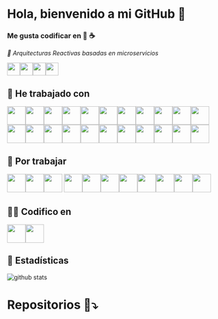 # Hola, bienvenido a mi GitHub 👋

### Me gusta codificar en 🐍 ☕

*🔎 Arquitecturas Reactivas basadas en microservicios*

<a href="https://www.linkedin.com/in/martinsamanarata" target="_blank"><img height="30" src="https://www.vectorlogo.zone/logos/linkedin/linkedin-icon.svg"></a><a href="mailto:martin.saman@vallegrande.edu.pe" target="_blank"><img height="30" src="https://www.vectorlogo.zone/logos/gmail/gmail-icon.svg"></a><a href="https://www.twitter.com/martinsaman" target="_blank"><img height="30" src="https://www.vectorlogo.zone/logos/twitter/twitter-tile.svg"></a><a href="https://martinsamanarata2018.github.io/MyCV/" target="_blank"><img height="30" src="https://www.freepnglogos.com/uploads/logo-website-png/logo-website-website-logo-png-transparent-background-background-15.png"></a>

## 🌱 He trabajado con

<img height="43" src="https://comunytek.com/wp-content/uploads/2017/03/Microservices.png"><img height="43" src="https://www.vectorlogo.zone/logos/apache_kafka/apache_kafka-ar21.svg"><img height="43" src="https://www.vectorlogo.zone/logos/docker/docker-ar21.svg"><img height="43" src="https://www.vectorlogo.zone/logos/kubernetes/kubernetes-ar21.svg"><img height="43" src="https://www.vectorlogo.zone/logos/java/java-ar21.svg"><img height="43" src="https://www.vectorlogo.zone/logos/springio/springio-ar21.svg"><img height="43" src="https://www.vectorlogo.zone/logos/grafana/grafana-ar21.svg"><img height="43" src="https://www.vectorlogo.zone/logos/python/python-ar21.svg"><img height="43" src="https://www.vectorlogo.zone/logos/pocoo_flask/pocoo_flask-ar21.svg"><img height="43" src="https://www.vectorlogo.zone/logos/opencv/opencv-ar21.svg"><img height="43" src="https://www.vectorlogo.zone/logos/mongodb/mongodb-ar21.svg"><img height="43" src="https://www.vectorlogo.zone/logos/oracle/oracle-ar21.svg"><img height="43" src="https://teorema-rd.com/wp-content/uploads/2020/05/microsoft-SQL-server-logo-1024x576.jpg"><img height="43" src="https://www.vectorlogo.zone/logos/mysql/mysql-ar21.svg"><img height="43" src="https://www.vectorlogo.zone/logos/google_cloud/google_cloud-ar21.svg"><img height="43" src="https://www.vectorlogo.zone/logos/microsoft_azure/microsoft_azure-ar21.svg"><img height="43" src="https://www.vectorlogo.zone/logos/linux/linux-ar21.svg"><img height="43" src="https://www.vectorlogo.zone/logos/ubuntu/ubuntu-ar21.svg"><img height="43" src="https://www.vectorlogo.zone/logos/wildfly/wildfly-ar21.svg"><img height="43" src="https://www.vectorlogo.zone/logos/javaee_glassfish/javaee_glassfish-ar21.svg"><img height="43" src="https://www.vectorlogo.zone/logos/wordpress/wordpress-ar21.svg"><img height="43" src="https://www.vectorlogo.zone/logos/alfresco/alfresco-ar21.svg">

## 📅 Por trabajar

<img height="43" src="https://www.vectorlogo.zone/logos/angular/angular-ar21.svg"><img height="43" src="https://www.vectorlogo.zone/logos/reactjs/reactjs-ar21.svg"><img height="43" src="https://www.vectorlogo.zone/logos/flutterio/flutterio-ar21.svg">
<img height="43" src="https://www.vectorlogo.zone/logos/istioio/istioio-ar21.svg"><img height="43" src="https://www.vectorlogo.zone/logos/terraformio/terraformio-ar21.svg"><img height="43" src="https://www.vectorlogo.zone/logos/amazon_aws/amazon_aws-ar21.svg"><img height="43" src="https://www.vectorlogo.zone/logos/openshift/openshift-ar21.svg"><img height="43" src="https://www.vectorlogo.zone/logos/databricks/databricks-ar21.svg"><img height="43" src="https://www.vectorlogo.zone/logos/pytorch/pytorch-ar21.svg"><img height="43" src="https://www.vectorlogo.zone/logos/elastic/elastic-ar21.svg"><img height="43" src="https://www.vectorlogo.zone/logos/djangoproject/djangoproject-ar21.svg">

## 👷‍♂️ Codifico en

<img height="43" src="https://www.vectorlogo.zone/logos/jetbrains/jetbrains-ar21.svg"><img height="43" src="https://www.vectorlogo.zone/logos/visualstudio_code/visualstudio_code-ar21.svg">

## 🎯 Estadísticas

![github stats](https://github-readme-stats.vercel.app/api?username=MartinSamanArata2018&show_icons=true)

# Repositorios 📁⤵